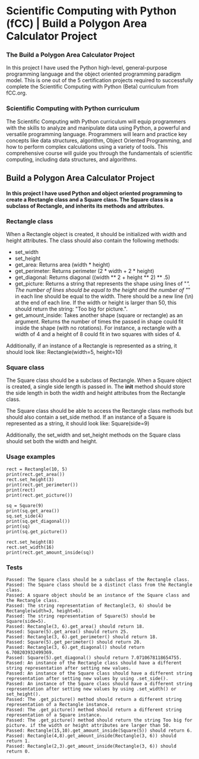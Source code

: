 # Scientific Computing with Python (fCC) | Build a Polygon Area Calculator Project

### The Build a Polygon Area Calculator Project
 In this project I have used the Python high-level, general-purpose programming language and the object oriented programming paradigm model. This is one out of the 5 certification projects required to successfully complete the Scientific Computing with Python (Beta) curriculum from fCC.org.

### Scientific Computing with Python curriculum
The Scientific Computing with Python curriculum will equip programmers with the skills to analyze and manipulate data using Python, a powerful and versatile programming language. Programmers will learn and practice key concepts like data structures, algorithm, Object Oriented Programming, and how to perform complex calculations using a variety of tools. This comprehensive course will guide you through the fundamentals of scientific computing, including data structures, and algorithms.

## Build a Polygon Area Calculator Project

#### In this project I have used Python and object oriented programming to create a Rectangle class and a Square class. The Square class is a subclass of Rectangle, and inherits its methods and attributes.

### Rectangle class

When a Rectangle object is created, it should be initialized with width and height attributes. The class should also contain the following methods:
- set_width
- set_height
- get_area: Returns area (width * height)
- get_perimeter: Returns perimeter (2 * width + 2 * height)
- get_diagonal: Returns diagonal ((width ** 2 + height ** 2) ** .5)
- get_picture: Returns a string that represents the shape using lines of "*". The number of lines should be equal to the height and the number of "*" in each line should be equal to the width. There should be a new line (\n) at the end of each line. If the width or height is larger than 50, this should return the string: "Too big for picture.".
- get_amount_inside: Takes another shape (square or rectangle) as an argument. Returns the number of times the passed in shape could fit inside the shape (with no rotations). For instance, a rectangle with a width of 4 and a height of 8 could fit in two squares with sides of 4.

Additionally, if an instance of a Rectangle is represented as a string, it should look like: Rectangle(width=5, height=10)
### Square class

The Square class should be a subclass of Rectangle. When a Square object is created, a single side length is passed in. The __init__ method should store the side length in both the width and height attributes from the Rectangle class.

The Square class should be able to access the Rectangle class methods but should also contain a set_side method. If an instance of a Square is represented as a string, it should look like: Square(side=9)

Additionally, the set_width and set_height methods on the Square class should set both the width and height.
### Usage examples
```
rect = Rectangle(10, 5)
print(rect.get_area())
rect.set_height(3)
print(rect.get_perimeter())
print(rect)
print(rect.get_picture())

sq = Square(9)
print(sq.get_area())
sq.set_side(4)
print(sq.get_diagonal())
print(sq)
print(sq.get_picture())

rect.set_height(8)
rect.set_width(16)
print(rect.get_amount_inside(sq))
```


### Tests
```
Passed: The Square class should be a subclass of the Rectangle class.
Passed: The Square class should be a distinct class from the Rectangle class.
Passed: A square object should be an instance of the Square class and the Rectangle class.
Passed: The string representation of Rectangle(3, 6) should be Rectangle(width=3, height=6).
Passed: The string representation of Square(5) should be Square(side=5).
Passed: Rectangle(3, 6).get_area() should return 18.
Passed: Square(5).get_area() should return 25.
Passed: Rectangle(3, 6).get_perimeter() should return 18.
Passed: Square(5).get_perimeter() should return 20.
Passed: Rectangle(3, 6).get_diagonal() should return 6.708203932499369.
Passed: Square(5).get_diagonal() should return 7.0710678118654755.
Passed: An instance of the Rectangle class should have a different string representation after setting new values.
Passed: An instance of the Square class should have a different string representation after setting new values by using .set_side().
Passed: An instance of the Square class should have a different string representation after setting new values by using .set_width() or set_height().
Passed: The .get_picture() method should return a different string representation of a Rectangle instance.
Passed: The .get_picture() method should return a different string representation of a Square instance.
Passed: The .get_picture() method should return the string Too big for picture. if the width or height attributes are larger than 50.
Passed: Rectangle(15,10).get_amount_inside(Square(5)) should return 6.
Passed: Rectangle(4,8).get_amount_inside(Rectangle(3, 6)) should return 1.
Passed: Rectangle(2,3).get_amount_inside(Rectangle(3, 6)) should return 0.
```
